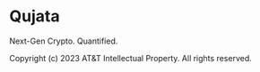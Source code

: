 # Qujata
Next-Gen Crypto. Quantified.










Copyright (c) 2023 AT&T Intellectual Property. All rights reserved.
